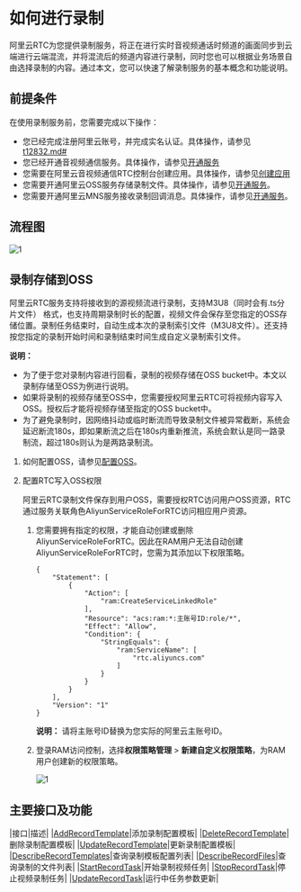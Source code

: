 # 如何进行录制

阿里云RTC为您提供录制服务，将正在进行实时音视频通话时频道的画面同步到云端进行云端混流，并将混流后的频道内容进行录制，同时您也可以根据业务场景自由选择录制的内容。通过本文，您可以快速了解录制服务的基本概念和功能说明。

## 前提条件

在使用录制服务前，您需要完成以下操作：

-   您已经完成注册阿里云账号，并完成实名认证。具体操作，请参见[t12832.md\#]()
-   您已经开通音视频通信服务。具体操作，请参见[开通服务](https://help.aliyun.com/document_detail/111590.html#task-1797646)
-   您需要在阿里云音视频通信RTC控制台创建应用。具体操作，请参见[创建应用](https://help.aliyun.com/document_detail/124297.html?spm=a2c4g.11186623.6.567.2096fcb5hSozhp)
-   您需要开通阿里云OSS服务存储录制文件。具体操作，请参见[开通服务](https://www.aliyun.com/product/oss)。
-   您需要开通阿里云MNS服务接收录制回调消息。具体操作，请参见[开通服务](https://www.aliyun.com/product/mns)。

## 流程图

![1](https://static-aliyun-doc.oss-accelerate.aliyuncs.com/assets/img/zh-CN/5207796061/p187346.png)

## 录制存储到OSS

阿里云RTC服务支持将接收到的源视频流进行录制，支持M3U8（同时会有.ts分片文件） 格式，也支持周期录制时长的配置，视频文件会保存至您指定的OSS存储位置。录制任务结束时，自动生成本次的录制索引文件（M3U8文件）。还支持按您指定的录制开始时间和录制结束时间生成自定义录制索引文件。

**说明：**

-   为了便于您对录制内容进行回看，录制的视频存储在OSS bucket中。本文以录制存储至OSS为例进行说明。
-   如果将录制的视频存储至OSS中，您需要授权阿里云RTC可将视频内容写入OSS。授权后才能将视频存储至指定的OSS bucket中。
-   为了避免录制时，因网络抖动或临时断流而导致录制文件被异常截断，系统会延迟断流180s，即如果断流之后在180s内重新推流，系统会默认是同一路录制流，超过180s则认为是两路录制流。

1.  如何配置OSS，请参见[配置OSS](/intl.zh-CN/用户指南/录制管理/录制存储至OSS/配置OSS.md)。

2.  配置RTC写入OSS权限

    阿里云RTC录制文件保存到用户OSS，需要授权RTC访问用户OSS资源，RTC通过服务关联角色AliyunServiceRoleForRTC访问相应用户资源。

    1.  您需要拥有指定的权限，才能自动创建或删除AliyunServiceRoleForRTC。因此在RAM用户无法自动创建AliyunServiceRoleForRTC时，您需为其添加以下权限策略。

        ```
        {
            "Statement": [
                {
                    "Action": [
                        "ram:CreateServiceLinkedRole"
                    ],
                    "Resource": "acs:ram:*:主账号ID:role/*",
                    "Effect": "Allow",
                    "Condition": {
                        "StringEquals": {
                            "ram:ServiceName": [
                                "rtc.aliyuncs.com"
                            ]
                        }
                    }
                }
            ],
            "Version": "1"
        }
        ```

        **说明：** 请将主账号ID替换为您实际的阿里云主账号ID。

    2.  登录RAM访问控制，选择**权限策略管理** \> **新建自定义权限策略**，为RAM用户创建新的权限策略。

        ![1](https://static-aliyun-doc.oss-accelerate.aliyuncs.com/assets/img/zh-CN/8780986061/p187209.png)


## 主要接口及功能

|接口|描述|
|[AddRecordTemplate](/intl.zh-CN/API参考/云端录制/AddRecordTemplate.md)|添加录制配置模板|
|[DeleteRecordTemplate](/intl.zh-CN/API参考/云端录制/DeleteRecordTemplate.md)|删除录制配置模板|
|[UpdateRecordTemplate](/intl.zh-CN/API参考/云端录制/UpdateRecordTemplate.md)|更新录制配置模板|
|[DescribeRecordTemplates](/intl.zh-CN/API参考/云端录制/DescribeRecordTemplates.md)|查询录制模板配置列表|
|[DescribeRecordFiles](/intl.zh-CN/API参考/云端录制/DescribeRecordFiles.md)|查询录制的文件列表|
|[StartRecordTask](/intl.zh-CN/API参考/云端录制/StartRecordTask.md)|开始录制视频任务|
|[StopRecordTask](/intl.zh-CN/API参考/云端录制/StopRecordTask.md)|停止视频录制任务|
|[UpdateRecordTask](/intl.zh-CN/API参考/云端录制/UpdateRecordTask.md)|运行中任务参数更新|

